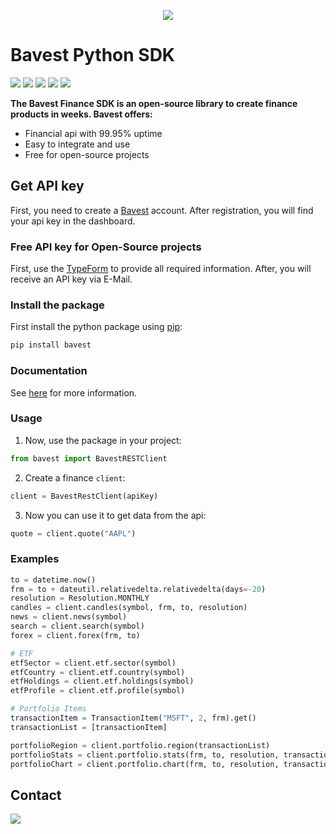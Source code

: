 <p align="center">
  <img  src="https://www.bavest.co/images/api-home.png">
</p>

# Bavest Python SDK

<img wsymbolth=300 src="https://img.shields.io/badge/license-MIT-brightgreen" > <img wsymbolth=300 src="https://img.shields.io/badge/tests-passing-brightgreen" > <img src="https://img.shields.io/github/issues/Bavest/python-sdk"> <img src="https://img.shields.io/pypi/pyversions/bavest"> <img src="https://img.shields.io/pypi/wheel/bavest">

**The Bavest Finance SDK is an open-source library to create finance products in weeks. Bavest offers:**

* Financial api with 99.95% uptime
* Easy to integrate and use
* Free for open-source projects


## Get API key

First, you need to create a [Bavest](https://www.dashboard.bavest.com) account.
After registration, you will find your api key in the dashboard.

### Free API key for Open-Source projects

First, use the [TypeForm](https://e0nemwrtihz.typeform.com/to/xT8KfS0I) to provide all required information.
After, you will receive an API key via E-Mail.


### Install the package

First install the python package using [pip](https://pypi.org/project/bavest):

 ```python 
pip install bavest 
 ```
 
 
### Documentation
See [here](https://docs.bavest.co/) for more information. 

### Usage

1. Now, use the package in your project:

 ```python 
from bavest import BavestRESTClient
 ```

2. Create a finance `client`:

 ```python
client = BavestRestClient(apiKey)
  ```

3. Now you can use it to get data from the api:

```python
quote = client.quote("AAPL")
```

### Examples

```python
to = datetime.now()
frm = to + dateutil.relativedelta.relativedelta(days=-20)
resolution = Resolution.MONTHLY
candles = client.candles(symbol, frm, to, resolution)
news = client.news(symbol)
search = client.search(symbol)
forex = client.forex(frm, to)

# ETF
etfSector = client.etf.sector(symbol)
etfCountry = client.etf.country(symbol)
etfHoldings = client.etf.holdings(symbol)
etfProfile = client.etf.profile(symbol)

# Portfolio Items
transactionItem = TransactionItem("MSFT", 2, frm).get()
transactionList = [transactionItem]

portfolioRegion = client.portfolio.region(transactionList)
portfolioStats = client.portfolio.stats(frm, to, resolution, transactionList, "USD")
portfolioChart = client.portfolio.chart(frm, to, resolution, transactionList)
 ```
 
 ## Contact
 
 <img src="https://www.bavest.co/images/api-support.png" >
